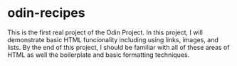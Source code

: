 # odin-recipes
This is the first real project of the Odin Project. In this project, I will demonstrate basic HTML funcionality including using links, images, and lists. By the end of this project, I should be familiar with all of these areas of HTML as well the boilerplate and basic formatting techniques. 